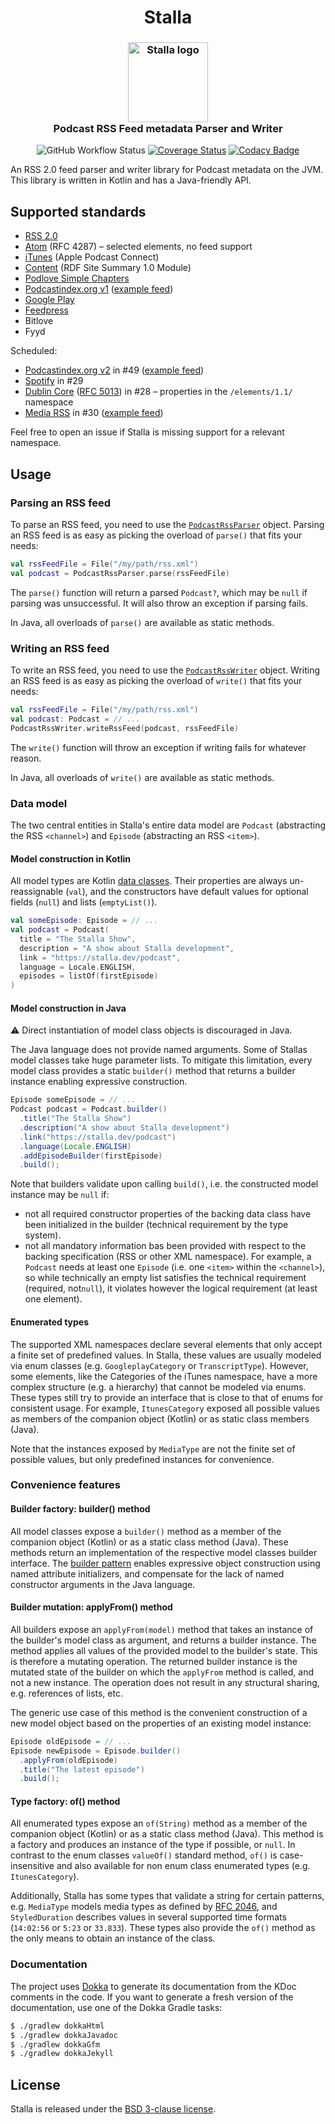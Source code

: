 <h1 align="center">
  Stalla
</h1>

<h3 align="center">
	<img src="https://github.com/mpgirro/stalla/blob/master/.idea/icon.png?raw=true" width="128px" alt="Stalla logo" />
	<br/>
	Podcast RSS Feed metadata Parser and Writer
</h3>

<div align="center">

![GitHub Workflow Status](https://img.shields.io/github/workflow/status/mpgirro/stalla/Buildbot)
[![Coverage Status](https://coveralls.io/repos/github/mpgirro/stalla/badge.svg?branch=master)](https://coveralls.io/github/mpgirro/stalla?branch=master)
[![Codacy Badge](https://api.codacy.com/project/badge/Grade/66d3c5df2fbf4c9aaabe66e52a847cdd)](https://www.codacy.com/app/mpgirro/stalla?utm_source=github.com&amp;utm_medium=referral&amp;utm_content=mpgirro/stalla&amp;utm_campaign=Badge_Grade)

</div>
An RSS 2.0 feed parser and writer library for Podcast metadata on the JVM. This library is written in Kotlin and has a Java-friendly API.

## Supported standards

- [RSS 2.0](http://www.rssboard.org/rss-2-0)
- [Atom](https://tools.ietf.org/html/rfc4287) (RFC 4287) – selected elements, no feed support
- [iTunes](https://help.apple.com/itc/podcasts_connect/#/itcb54353390) (Apple Podcast Connect)
- [Content](http://purl.org/rss/1.0/modules/content/) (RDF Site Summary 1.0 Module)
- [Podlove Simple Chapters](https://podlove.org/simple-chapters/)
- [Podcastindex.org v1](https://github.com/Podcastindex-org/podcast-namespace) ([example feed](https://github.com/Podcastindex-org/podcast-namespace/blob/main/example.xml))
- [Google Play](https://developers.google.com/search/reference/podcast/rss-feed)
- [Feedpress](https://feed.press/xmlns)
- Bitlove
- Fyyd

Scheduled:
- [Podcastindex.org v2](https://github.com/Podcastindex-org/podcast-namespace) in #49 ([example feed](https://github.com/Podcastindex-org/podcast-namespace/blob/main/example.xml))
- [Spotify](https://drive.google.com/file/d/1KDY1zbRc6J2tkNvhniagor_qcH-pp2T0/view) in #29
- [Dublin Core](http://purl.org/dc/elements/1.1/) ([RFC 5013](https://tools.ietf.org/html/rfc5013)) in #28 – properties in the `/elements/1.1/` namespace
- [Media RSS](http://www.rssboard.org/media-rss) in #30 ([example feed](https://gist.github.com/misener/7dd9b587b468aea1ae5a))

Feel free to open an issue if Stalla is missing support for a relevant namespace.

## Usage

### Parsing an RSS feed

To parse an RSS feed, you need to use the [`PodcastRssParser`](src/main/kotlin/dev/stalla/PodcastRssParser.kt) object. Parsing an RSS feed is as easy
as picking the overload of `parse()` that fits your needs:

```kotlin
val rssFeedFile = File("/my/path/rss.xml")
val podcast = PodcastRssParser.parse(rssFeedFile)
```

The `parse()` function will return a parsed `Podcast?`, which may be `null` if parsing was unsuccessful. It will also throw an exception if parsing
fails.

In Java, all overloads of `parse()` are available as static methods.

### Writing an RSS feed

To write an RSS feed, you need to use the [`PodcastRssWriter`](src/main/kotlin/dev/stalla/PodcastRssWriter.kt) object. Writing an RSS feed is as easy
as picking the overload of `write()` that fits your needs:

```kotlin
val rssFeedFile = File("/my/path/rss.xml")
val podcast: Podcast = // ...
PodcastRssWriter.writeRssFeed(podcast, rssFeedFile)
```

The `write()` function will throw an exception if writing fails for whatever reason.

In Java, all overloads of `write()` are available as static methods.

### Data model

The two central entities in Stalla's entire data model are `Podcast` (abstracting the RSS `<channel>`) and `Episode` (abstracting an RSS `<item>`).

#### Model construction in Kotlin

All model types are Kotlin [data classes](https://kotlinlang.org/docs/data-classes.html). Their properties are always un-reassignable (`val`), and
the constructors have default values for optional fields (`null`) and lists (`emptyList()`).

```kotlin
val someEpisode: Episode = // ...
val podcast = Podcast(
  title = "The Stalla Show",
  description = "A show about Stalla development",
  link = "https://stalla.dev/podcast",
  language = Locale.ENGLISH,
  episodes = listOf(firstEpisode)
)
```

#### Model construction in Java

⚠️ Direct instantiation of model class objects is discouraged in Java.

The Java language does not provide named arguments. Some of Stallas model classes take huge parameter lists. To mitigate this
limitation, every model class provides a static `builder()` method that returns a builder instance enabling expressive construction.

```java
Episode someEpisode = // ...
Podcast podcast = Podcast.builder()
  .title("The Stalla Show")
  .description("A show about Stalla development")
  .link("https://stalla.dev/podcast")
  .language(Locale.ENGLISH)
  .addEpisodeBuilder(firstEpisode)
  .build();
```

Note that builders validate upon calling `build()`, i.e. the constructed model instance may be `null` if:

* not all required constructor properties of the backing data class have been initialized in the builder (technical requirement by the type system).
* not all mandatory information bas been provided with respect to the backing specification (RSS or other XML namespace). For example, a `Podcast`
  needs at least one `Episode` (i.e. one `<item>` within the `<channel>`), so while technically an empty list satisfies the technical requirement
  (required, not`null`), it violates however the logical requirement (at least one element).

#### Enumerated types

The supported XML namespaces declare several elements that only accept a finite set of predefined values. In Stalla, these values are usually modeled
via enum classes (e.g. `GoogleplayCategory` or `TranscriptType`). However, some elements, like the Categories of the iTunes namespace, have a more
complex structure (e.g. a hierarchy) that cannot be modeled via enums. These types still try to provide an interface that is close to that of enums
for consistent usage. For example, `ItunesCategory` exposed all possible values as members of the companion object (Kotlin) or as static class members
(Java).

Note that the instances exposed by `MediaType` are not the finite set of possible values, but only predefined instances for convenience.

### Convenience features

#### Builder factory: builder() method

All model classes expose a `builder()` method as a member of the companion object (Kotlin) or as a static class method (Java). These methods return an
implementation of the respective model classes builder interface. The [builder pattern](https://en.wikipedia.org/wiki/Builder_pattern) enables
expressive object construction using named attribute initializers, and compensate for the lack of named constructor arguments in the Java language.

#### Builder mutation: applyFrom() method

All builders expose an `applyFrom(model)` method that takes an instance of the builder's model class as argument, and returns a builder instance.
The method applies all values of the provided model to the builder's state. This is therefore a mutating operation. The returned builder instance
is the mutated state of the builder on which the `applyFrom` method is called, and not a new instance. The operation does not result in any
structural sharing, e.g. references of lists, etc.

The generic use case of this method is the convenient construction of a new model object based on the properties of an existing model instance:

```java
Episode oldEpisode = // ...
Episode newEpisode = Episode.builder()
  .applyFrom(oldEpisode)
  .title("The latest episode")
  .build();
```

#### Type factory: of() method

All enumerated types expose an `of(String)` method as a member of the companion object (Kotlin) or as a static class method (Java). This method is a
factory and produces an instance of the type if possible, or `null`. In contrast to the enum classes `valueOf()` standard method, `of()` is
case-insensitive and also available for non enum class enumerated types (e.g. `ItunesCategory`).

Additionally, Stalla has some types that validate a string for certain patterns, e.g. `MediaType` models media types as defined by
[RFC 2046](https://tools.ietf.org/html/rfc2046), and `StyledDuration` describes values in several supported time formats (`14:02:56` or `5:23` or `33.833`).
These types also provide the `of()` method as the only means to obtain an instance of the class.

### Documentation

The project uses [Dokka](https://github.com/Kotlin/dokka) to generate its documentation from the KDoc comments in the code. If you want to generate a
fresh version of the documentation, use one of the Dokka Gradle tasks:

```bash
$ ./gradlew dokkaHtml
$ ./gradlew dokkaJavadoc
$ ./gradlew dokkaGfm
$ ./gradlew dokkaJekyll
```

## License

Stalla is released under the [BSD 3-clause license](LICENSE).

